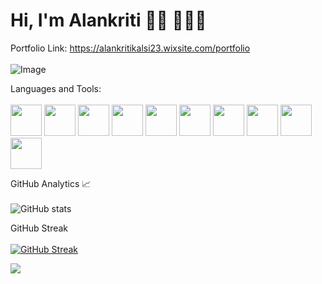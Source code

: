 # Hi, I'm Alankriti 👋🏻 👩🏻‍💻
Portfolio Link: https://alankritikalsi23.wixsite.com/portfolio </br></br>
![Image](https://user-images.githubusercontent.com/105043695/193905970-6d63ba31-73cc-4ec9-9abb-552b9d6333dd.png)

Languages and Tools:</br></br>
<img src="https://cdn.jsdelivr.net/gh/devicons/devicon/icons/cplusplus/cplusplus-original.svg" width="50" height="50" />
<img src="https://cdn.jsdelivr.net/gh/devicons/devicon/icons/python/python-original.svg" width="50" height="50" />
<img src="https://cdn.jsdelivr.net/gh/devicons/devicon/icons/numpy/numpy-original.svg" width="50" height="50" />
<img src="https://cdn.jsdelivr.net/gh/devicons/devicon/icons/pandas/pandas-original.svg" width="50" height="50" />
<img src="https://cdn.jsdelivr.net/gh/devicons/devicon/icons/mysql/mysql-original-wordmark.svg" width="50" height="50" />
<img src="https://cdn.jsdelivr.net/gh/devicons/devicon/icons/canva/canva-original.svg" width="50" height="50" /> 
<img src="https://cdn.jsdelivr.net/gh/devicons/devicon/icons/figma/figma-original.svg" width="50" height="50" /> 
<img src="https://cdn.jsdelivr.net/gh/devicons/devicon/icons/jupyter/jupyter-original-wordmark.svg" width="50" height="50" /> 
<img src="https://cdn.jsdelivr.net/gh/devicons/devicon/icons/vscode/vscode-original.svg" width="50" height="50" /> 
<img src="https://cdn.jsdelivr.net/gh/devicons/devicon/icons/anaconda/anaconda-original.svg" width="50" height="50" />

GitHub Analytics 📈</br></br>
![GitHub stats](https://github-readme-stats.vercel.app/api?username=AlankritiKalsi-23&show_icons=true&theme=bear)

GitHub Streak</br></br>
[![GitHub Streak](https://streak-stats.demolab.com/?user=AlankritiKalsi-23&theme=horizon)](https://git.io/streak-stats)

![](https://komarev.com/ghpvc/?username=your-github-username&label=PROFILE+VIEWS&color=C64D58)


<!--
**AlankritiKalsi-23/AlankritiKalsi-23** is a ✨ _special_ ✨ repository because its `README.md` (this file) appears on your GitHub profile.

Here are some ideas to get you started:

- 🔭 I’m currently working on ...
- 🌱 I’m currently learning ...
- 👯 I’m looking to collaborate on ...
- 🤔 I’m looking for help with ...
- 💬 Ask me about ...
- 📫 How to reach me: ...
- 😄 Pronouns: ...
- ⚡ Fun fact: ...
-->
